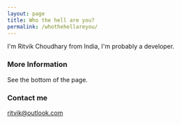 ```yaml
---
layout: page
title: Who the hell are you?
permalink: /whothehellareyou/
---
```


I'm Ritvik Choudhary from India, I'm probably a developer.

### More Information

See the bottom of the page.

### Contact me

[ritvik@outlook.com](mailto:ritvik@outlook.com)
